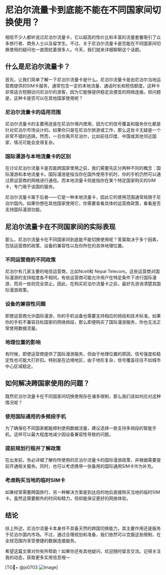 # 尼泊尔流量卡到底能不能在不同国家间切换使用？

相信不少人都听说过尼泊尔流量卡，它以超高的性价比和丰富的流量套餐吸引了众多旅行者、商务人士以及留学生。不过，关于尼泊尔流量卡是否能在不同国家间切换使用的疑问也一直困扰着很多人。今天，我们就来详细聊聊这个话题。

## 什么是尼泊尔流量卡？

首先，让我们简单了解一下尼泊尔流量卡是什么。尼泊尔流量卡是由尼泊尔当地运营商提供的SIM卡服务，通常包含一定的本地流量、通话时长和短信额度。这种卡非常适合短期访问尼泊尔的游客，因为它能够提供稳定且便宜的网络连接。但问题是，这种卡是否可以在其他国家使用呢？

### 尼泊尔流量卡的适用范围

尼泊尔流量卡的主要用途是在尼泊尔境内使用，因为它的信号覆盖和服务优化都是针对尼泊尔市场设计的。如果你只是在尼泊尔旅游或工作，那么这张卡无疑是一个非常不错的选择。然而，一旦你离开尼泊尔，比如前往印度、中国或其他邻近国家，情况可能会变得复杂。

### 国际漫游与本地流量卡的区别

在讨论尼泊尔流量卡是否能跨国家使用之前，我们需要先区分两种不同的概念：国际漫游和本地流量卡。国际漫游是指当你在国外使用手机时，你的手机仍然可以通过原运营商的网络进行通信。而本地流量卡则是指你在某个特定国家购买的SIM卡，专门用于该国的服务。

尼泊尔流量卡属于后者——它是一种本地流量卡，因此它的使用范围通常局限于尼泊尔国内。如果你想在其他国家使用它，你需要查看具体的运营商政策，看看是否支持国际漫游功能。

## 尼泊尔流量卡在不同国家间的实际表现

那么，尼泊尔流量卡在不同国家间到底能不能切换使用呢？答案取决于多个因素，包括运营商的政策、设备的兼容性以及你所在的具体地理位置。

### 不同运营商的不同政策

尼泊尔有几家主要的电信运营商，比如Ncell和 Nepal Telecom。这些运营商对国际漫游的支持程度各不相同。有些运营商可能允许用户在特定条件下进行国际漫游，而另一些则完全禁止。因此，在购买尼泊尔流量卡之前，最好先咨询清楚其国际漫游政策。

### 设备的兼容性问题

即使运营商允许国际漫游，你的手机设备也需要支持相应的频段和技术标准。如果你的手机不兼容目标国家的网络频段，那么即便购买了国际漫游服务，你也无法正常使用数据流量。

### 地理位置的影响

有时候，即使运营商提供了国际漫游服务，但由于地理位置的原因，信号强度和稳定性也可能大打折扣。特别是在边境地区，由于地形复杂，信号覆盖往往不如城市中心区域稳定。

## 如何解决跨国家使用的问题？

既然尼泊尔流量卡在不同国家间切换使用存在诸多限制，那么我们该如何应对这种情况呢？

### 使用国际通用的多频段手机

为了确保在不同国家都能顺利使用数据流量，建议选择一款支持多频段的智能手机。这样可以最大程度地减少因设备兼容性导致的问题。

### 提前规划行程并了解政策

在出发前，务必详细了解你所使用的尼泊尔流量卡的国际漫游政策，并根据需要提前开通相关服务。同时，也可以考虑携带一张备用的国际通用SIM卡作为补充。

### 考虑购买当地的临时SIM卡

如果经常需要跨国旅行，另一种解决方案是到达目的地后直接购买当地的临时SIM卡。虽然这需要额外的时间和精力，但却能保证更好的网络体验。

## 结论

综上所述，尼泊尔流量卡本身并不具备天然的跨国切换能力，其主要作用还是服务于尼泊尔国内市场。不过，通过合理规划和准备，我们依然可以克服这些限制，在全球范围内享受便捷的数据连接服务。

希望这篇文章对你有所帮助！如果你还有其他疑问，欢迎随时留言交流。记得关注我的动态，获取更多实用信息哦～

[TG💪+ @jx0703 ![Image](https://github.com/user-attachments/assets/dbca1d08-cadb-493c-b0ec-ad6f7a83f270)]